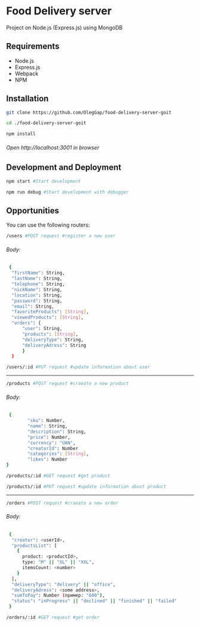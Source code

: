 # Food Delivery server

Project on Node.js (Express.js) using MongoDB

## Requirements
- Node.js
- Express.js
- Webpack
- NPM
## Installation
```bash
git clone https://github.com/OlegGap/food-delivery-server-goit
```
```bash
cd ./food-delivery-server-goit
```
```bash
npm install
```
###### Open http://localhost:3001 in browser

## Development and Deployment
```bash
npm start #Start development
```
```bash
npm run debug #Start development with debugger
```
## Opportunities

You can use the following routers:

```bash
/users #POST request #register a new user
```
###### Body:
```bash
 {
  "firstName": String,
  "lastName": String,
  "telephone": String,
  "nickName": String,
  "location": String,
  "password": String,
  "email": String,
  "favoriteProducts": [String],
  "viewedProducts": [String],
  "orders": {
      "user": String,
      "products": [String],
      "deliveryType": String,
      "deliveryAdress": String
      }
  }
```


```bash
/users/:id #PUT request #update information about user
```
---
```bash
/products #POST request #craeate a new product
```
###### Body:
```bash
 {		
        "sku": Number,
        "name": String,
        "description": String,
        "price": Number,
        "currency": "UAN",
        "creatorId": Number
        "categories": [String],
        "likes": Number
}
```


```bash
/products/:id #GET request #get product
```
```bash
/products/:id #PUT request #update information about product
```
---
```bash
/orders #POST request #craeate a new order
```
###### Body:
```bash
 {
  "creator": <userId>,
  "productsList": [
    { 
      product: <productId>,
      type: "M" || "XL" || "XXL",
      itemsCount: <number> 
    }
  ],
  "deliveryType": "delivery" || "office",
  "deliveryAdress": <some address>,
  "sumToPay": Number (пример: "600"),
  "status": "inProgress" || "declined" || "finished" || "failed"
 }
```

```bash
/orders/:id #GET request #get order
```
